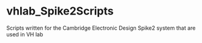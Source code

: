 # vhlab_Spike2Scripts
Scripts written for the Cambridge Electronic Design Spike2 system that are used in VH lab
